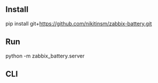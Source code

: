 Install
-------

pip install git+https://github.com/nikitinsm/zabbix-battery.git

Run
---
python -m zabbix_battery.server

CLI
---